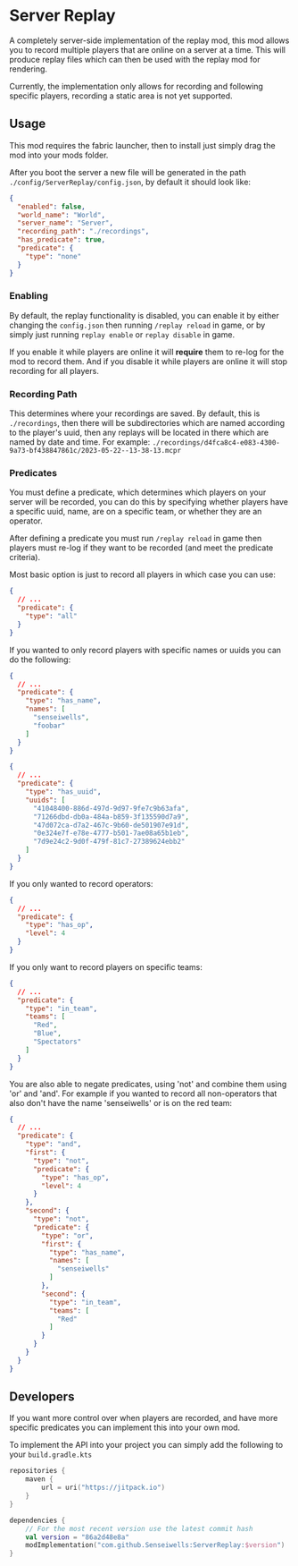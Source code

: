 # Server Replay

A completely server-side implementation of the replay mod, this mod allows you
to record multiple players that are online on a server at a time. This will
produce replay files which can then be used with the replay mod for rendering.

Currently, the implementation only allows for recording and following specific
players, recording a static area is not yet supported.

## Usage

This mod requires the fabric launcher, then to install just simply drag the
mod into your mods folder.

After you boot the server a new file will be generated in the path 
``./config/ServerReplay/config.json``, by default it should look like:

```json
{
  "enabled": false,
  "world_name": "World",
  "server_name": "Server",
  "recording_path": "./recordings",
  "has_predicate": true,
  "predicate": {
    "type": "none"
  }
}
```

### Enabling

By default, the replay functionality is disabled, you can enable it by either
changing the `config.json` then running `/replay reload` in game, or by simply
just running `replay enable` or `replay disable` in game.

If you enable it while players are online it will **require** them to re-log
for the mod to record them.
And if you disable it while players are online it will stop recording for all
players.

### Recording Path

This determines where your recordings are saved. By default, this is `./recordings`, 
then there will be subdirectories which are named according to the player's uuid, then
any replays will be located in there which are named by date and time.
For example: `./recordings/d4fca8c4-e083-4300-9a73-bf438847861c/2023-05-22--13-38-13.mcpr`

### Predicates

You must define a predicate, which determines which players on your server
will be recorded, you can do this by specifying whether players have a specific uuid, 
name, are on a specific team, or whether they are an operator.

After defining a predicate you must run `/replay reload` in game then players must 
re-log if they want to be recorded (and meet the predicate criteria). 

Most basic option is just to record all players in which case you can use:
```json
{
  // ...
  "predicate": {
    "type": "all"
  }
}
```

If you wanted to only record players with specific names or uuids you can do the following:
```json
{
  // ...
  "predicate": {
    "type": "has_name",
    "names": [
      "senseiwells",
      "foobar"
    ]
  }
}
```

```json
{
  // ...
  "predicate": {
    "type": "has_uuid",
    "uuids": [
      "41048400-886d-497d-9d97-9fe7c9b63afa",
      "71266dbd-db0a-484a-b859-3f135590d7a9",
      "47d072ca-d7a2-467c-9b60-de501907e91d",
      "0e324e7f-e78e-4777-b501-7ae08a65b1eb",
      "7d9e24c2-9d0f-479f-81c7-27389624ebb2"
    ]
  }
}
```

If you only wanted to record operators:
```json
{
  // ...
  "predicate": {
    "type": "has_op",
    "level": 4
  }
}
```

If you only want to record players on specific teams:
```json
{
  // ...
  "predicate": {
    "type": "in_team",
    "teams": [
      "Red",
      "Blue",
      "Spectators"
    ]
  }
}
```

You are also able to negate predicates, using 'not' and combine them using 'or' and 'and'.
For example if you wanted to record all non-operators that also don't have the name 'senseiwells' or is on the red team:
```json
{
  // ...
  "predicate": {
    "type": "and",
    "first": {
      "type": "not",
      "predicate": {
        "type": "has_op",
        "level": 4
      }
    },
    "second": {
      "type": "not",
      "predicate": {
        "type": "or",
        "first": {
          "type": "has_name",
          "names": [
            "senseiwells"
          ]
        },
        "second": {
          "type": "in_team",
          "teams": [
            "Red"
          ]
        }
      }
    }
  }
}
```

## Developers

If you want more control over when players are recorded, and have more specific
predicates you can implement this into your own mod.

To implement the API into your project you can simply add the
following to your `build.gradle.kts`

```kts
repositories {
    maven {
        url = uri("https://jitpack.io")
    }
}

dependencies {
    // For the most recent version use the latest commit hash
    val version = "86a2d48e8a"
    modImplementation("com.github.Senseiwells:ServerReplay:$version")
}
```